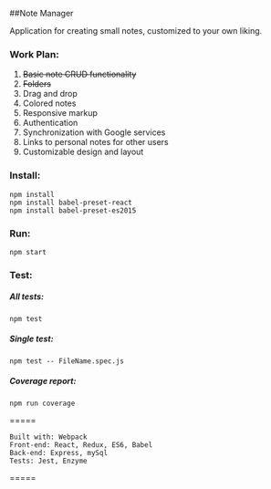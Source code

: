 ##Note Manager

Application for creating small notes, customized to your own liking.

### Work Plan:
1. ~~Basic note CRUD functionality~~
2. ~~Folders~~
3. Drag and drop
4. Colored notes
5. Responsive markup
6. Authentication
7. Synchronization with Google services
8. Links to personal notes for other users
9. Customizable design and layout

### Install:
```
npm install
npm install babel-preset-react
npm install babel-preset-es2015
```

### Run:
```
npm start
```

### Test:
##### All tests:
```
npm test
```
##### Single test:
```
npm test -- FileName.spec.js
```
##### Coverage report:
```
npm run coverage
```

=====
```
Built with: Webpack
Front-end: React, Redux, ES6, Babel
Back-end: Express, mySql
Tests: Jest, Enzyme
```
=====
